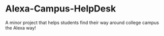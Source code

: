 # Alexa-Campus-HelpDesk
A minor project that helps students find their way around college campus the Alexa way! 
